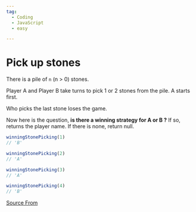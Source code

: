 ```yaml
---
tag:
  - Coding
  - JavaScript
  - easy

---
```

  
# Pick up stones

There is a pile of `n` (n > 0) stones.

Player A and Player B take turns to pick 1 or 2 stones from the pile. A starts first.

Who picks the last stone loses the game.

Now here is the question, **is there a winning strategy for A or B ?** If so, returns the player name. If there is none, return null.

```ts
winningStonePicking(1)
// 'B'

winningStonePicking(2)
// 'A'

winningStonePicking(3)
// 'A'

winningStonePicking(4)
// 'B'
```


[Source From](https://bigfrontend.dev/problem/pickup-the-stones)

  